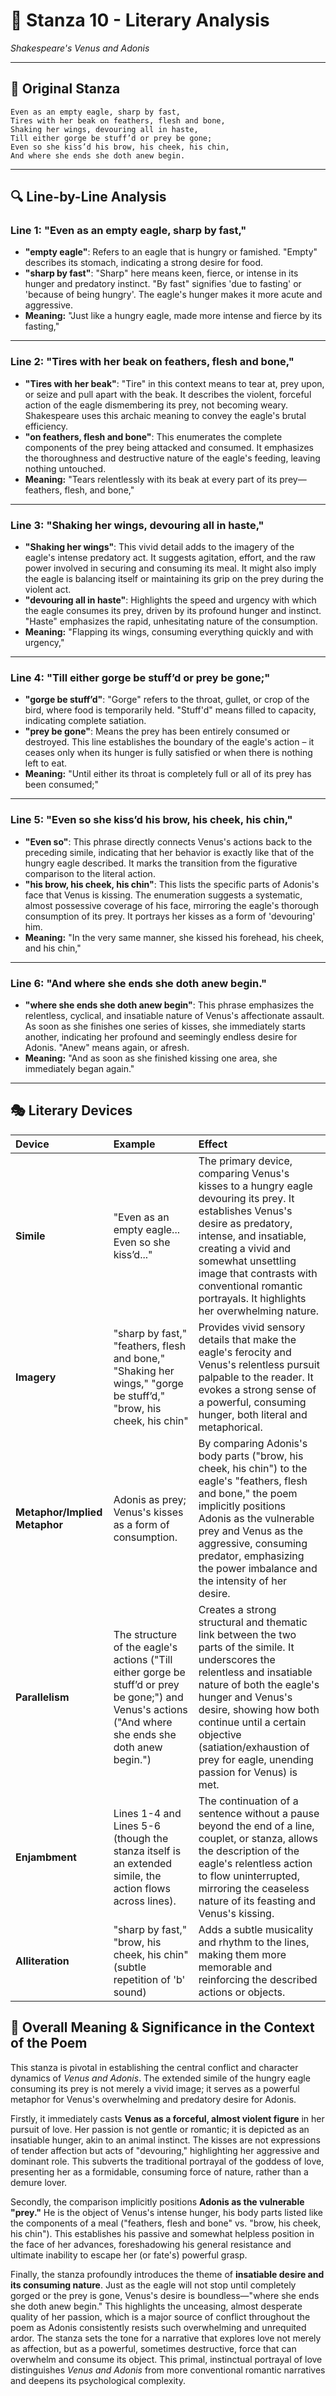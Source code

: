 # 🌹 Stanza 10 - Literary Analysis
*Shakespeare's Venus and Adonis*

---

## 📖 Original Stanza
```
Even as an empty eagle, sharp by fast,
Tires with her beak on feathers, flesh and bone,     
Shaking her wings, devouring all in haste,
Till either gorge be stuff’d or prey be gone;
Even so she kiss’d his brow, his cheek, his chin,
And where she ends she doth anew begin.
```

---

## 🔍 Line-by-Line Analysis

### Line 1: "Even as an empty eagle, sharp by fast,"
*   **"empty eagle"**: Refers to an eagle that is hungry or famished. "Empty" describes its stomach, indicating a strong desire for food.
*   **"sharp by fast"**: "Sharp" here means keen, fierce, or intense in its hunger and predatory instinct. "By fast" signifies 'due to fasting' or 'because of being hungry'. The eagle's hunger makes it more acute and aggressive.
*   **Meaning:** "Just like a hungry eagle, made more intense and fierce by its fasting,"

---

### Line 2: "Tires with her beak on feathers, flesh and bone,"
*   **"Tires with her beak"**: "Tire" in this context means to tear at, prey upon, or seize and pull apart with the beak. It describes the violent, forceful action of the eagle dismembering its prey, not becoming weary. Shakespeare uses this archaic meaning to convey the eagle's brutal efficiency.
*   **"on feathers, flesh and bone"**: This enumerates the complete components of the prey being attacked and consumed. It emphasizes the thoroughness and destructive nature of the eagle's feeding, leaving nothing untouched.
*   **Meaning:** "Tears relentlessly with its beak at every part of its prey—feathers, flesh, and bone,"

---

### Line 3: "Shaking her wings, devouring all in haste,"
*   **"Shaking her wings"**: This vivid detail adds to the imagery of the eagle's intense predatory act. It suggests agitation, effort, and the raw power involved in securing and consuming its meal. It might also imply the eagle is balancing itself or maintaining its grip on the prey during the violent act.
*   **"devouring all in haste"**: Highlights the speed and urgency with which the eagle consumes its prey, driven by its profound hunger and instinct. "Haste" emphasizes the rapid, unhesitating nature of the consumption.
*   **Meaning:** "Flapping its wings, consuming everything quickly and with urgency,"

---

### Line 4: "Till either gorge be stuff’d or prey be gone;"
*   **"gorge be stuff’d"**: "Gorge" refers to the throat, gullet, or crop of the bird, where food is temporarily held. "Stuff'd" means filled to capacity, indicating complete satiation.
*   **"prey be gone"**: Means the prey has been entirely consumed or destroyed. This line establishes the boundary of the eagle's action – it ceases only when its hunger is fully satisfied or when there is nothing left to eat.
*   **Meaning:** "Until either its throat is completely full or all of its prey has been consumed;"

---

### Line 5: "Even so she kiss’d his brow, his cheek, his chin,"
*   **"Even so"**: This phrase directly connects Venus's actions back to the preceding simile, indicating that her behavior is exactly like that of the hungry eagle described. It marks the transition from the figurative comparison to the literal action.
*   **"his brow, his cheek, his chin"**: This lists the specific parts of Adonis's face that Venus is kissing. The enumeration suggests a systematic, almost possessive coverage of his face, mirroring the eagle's thorough consumption of its prey. It portrays her kisses as a form of 'devouring' him.
*   **Meaning:** "In the very same manner, she kissed his forehead, his cheek, and his chin,"

---

### Line 6: "And where she ends she doth anew begin."
*   **"where she ends she doth anew begin"**: This phrase emphasizes the relentless, cyclical, and insatiable nature of Venus's affectionate assault. As soon as she finishes one series of kisses, she immediately starts another, indicating her profound and seemingly endless desire for Adonis. "Anew" means again, or afresh.
*   **Meaning:** "And as soon as she finished kissing one area, she immediately began again."

---

## 🎭 Literary Devices

| Device             | Example                                                                                                  | Effect                                                                                                                                                                                                                                                                                                                      |
| :----------------- | :------------------------------------------------------------------------------------------------------- | :-------------------------------------------------------------------------------------------------------------------------------------------------------------------------------------------------------------------------------------------------------------------------------------------------------------------------- |
| **Simile**         | "Even as an empty eagle... Even so she kiss’d..."                                                      | The primary device, comparing Venus's kisses to a hungry eagle devouring its prey. It establishes Venus's desire as predatory, intense, and insatiable, creating a vivid and somewhat unsettling image that contrasts with conventional romantic portrayals. It highlights her overwhelming nature.                                |
| **Imagery**        | "sharp by fast," "feathers, flesh and bone," "Shaking her wings," "gorge be stuff’d," "brow, his cheek, his chin" | Provides vivid sensory details that make the eagle's ferocity and Venus's relentless pursuit palpable to the reader. It evokes a strong sense of a powerful, consuming hunger, both literal and metaphorical.                                                                                                                  |
| **Metaphor/Implied Metaphor** | Adonis as prey; Venus's kisses as a form of consumption.                                                | By comparing Adonis's body parts ("brow, his cheek, his chin") to the eagle's "feathers, flesh and bone," the poem implicitly positions Adonis as the vulnerable prey and Venus as the aggressive, consuming predator, emphasizing the power imbalance and the intensity of her desire.                                    |
| **Parallelism**    | The structure of the eagle's actions ("Till either gorge be stuff’d or prey be gone;") and Venus's actions ("And where she ends she doth anew begin.") | Creates a strong structural and thematic link between the two parts of the simile. It underscores the relentless and insatiable nature of both the eagle's hunger and Venus's desire, showing how both continue until a certain objective (satiation/exhaustion of prey for eagle, unending passion for Venus) is met. |
| **Enjambment**     | Lines 1-4 and Lines 5-6 (though the stanza itself is an extended simile, the action flows across lines).    | The continuation of a sentence without a pause beyond the end of a line, couplet, or stanza, allows the description of the eagle's relentless action to flow uninterrupted, mirroring the ceaseless nature of its feasting and Venus's kissing.                                                                             |
| **Alliteration**   | "sharp by fast," "brow, his cheek, his chin" (subtle repetition of 'b' sound)                            | Adds a subtle musicality and rhythm to the lines, making them more memorable and reinforcing the described actions or objects.                                                                                                                                                                                               |

## 🎯 Overall Meaning & Significance in the Context of the Poem

This stanza is pivotal in establishing the central conflict and character dynamics of *Venus and Adonis*. The extended simile of the hungry eagle consuming its prey is not merely a vivid image; it serves as a powerful metaphor for Venus's overwhelming and predatory desire for Adonis.

Firstly, it immediately casts **Venus as a forceful, almost violent figure** in her pursuit of love. Her passion is not gentle or romantic; it is depicted as an insatiable hunger, akin to an animal instinct. The kisses are not expressions of tender affection but acts of "devouring," highlighting her aggressive and dominant role. This subverts the traditional portrayal of the goddess of love, presenting her as a formidable, consuming force of nature, rather than a demure lover.

Secondly, the comparison implicitly positions **Adonis as the vulnerable "prey."** He is the object of Venus's intense hunger, his body parts listed like the components of a meal ("feathers, flesh and bone" vs. "brow, his cheek, his chin"). This establishes his passive and somewhat helpless position in the face of her advances, foreshadowing his general resistance and ultimate inability to escape her (or fate's) powerful grasp.

Finally, the stanza profoundly introduces the theme of **insatiable desire and its consuming nature**. Just as the eagle will not stop until completely gorged or the prey is gone, Venus's desire is boundless—"where she ends she doth anew begin." This highlights the unceasing, almost desperate quality of her passion, which is a major source of conflict throughout the poem as Adonis consistently resists such overwhelming and unrequited ardor. The stanza sets the tone for a narrative that explores love not merely as affection, but as a powerful, sometimes destructive, force that can overwhelm and consume its object. This primal, instinctual portrayal of love distinguishes *Venus and Adonis* from more conventional romantic narratives and deepens its psychological complexity.
